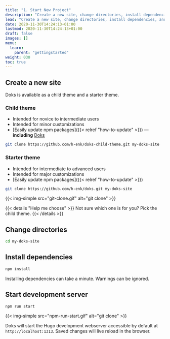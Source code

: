 ```yaml
---
title: "1. Start New Project"
description: "Create a new site, change directories, install dependencies, and start development server."
lead: "Create a new site, change directories, install dependencies, and start development server."
date: 2020-11-30T14:24:13+01:00
lastmod: 2020-11-30T14:24:13+01:00
draft: false
images: []
menu:
  learn:
    parent: "gettingstarted"
weight: 030
toc: true
---
```


## Create a new site

Doks is available as a child theme and a starter theme.

### Child theme

- Intended for novice to intermediate users
- Intended for minor customizations
- [Easily update npm packages]({{< relref "how-to-update" >}}) — __including__ [Doks](https://www.npmjs.com/package/@hyas/doks)

```bash
git clone https://github.com/h-enk/doks-child-theme.git my-doks-site
```

### Starter theme

- Intended for intermediate to advanced users
- Intended for major customizations
- [Easily update npm packages]({{< relref "how-to-update" >}})

```bash
git clone https://github.com/h-enk/doks.git my-doks-site
```

{{< img-simple src="git-clone.gif" alt="git clone" >}}

{{< details "Help me choose" >}}
Not sure which one is for you? Pick the child theme.
{{< /details >}}

## Change directories

```bash
cd my-doks-site
```

## Install dependencies

```bash
npm install
```

Installing dependencies can take a minute. Warnings can be ignored.

## Start development server

```bash
npm run start
```

{{< img-simple src="npm-run-start.gif" alt="git clone" >}}

Doks will start the Hugo development webserver accessible by default at `http://localhost:1313`. Saved changes will live reload in the browser.
